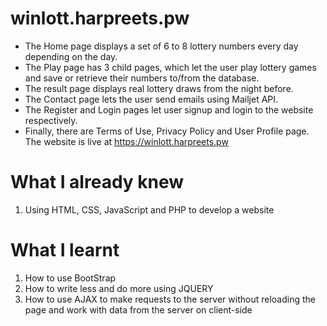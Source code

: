 # winlott.harpreets.pw
- The Home page displays a set of 6 to 8 lottery numbers every day depending on the day.
- The Play page has 3 child pages, which let the user play lottery games and save or retrieve their numbers to/from the database.
- The result page displays real lottery draws from the night before.
- The Contact page lets the user send emails using Mailjet API.
- The Register and Login pages let user signup and login to the website respectively.
- Finally, there are Terms of Use, Privacy Policy and User Profile page.
The website is live at https://winlott.harpreets.pw

# What I already knew
1. Using HTML, CSS, JavaScript and PHP to develop a website

# What I learnt
1. How to use BootStrap
2. How to write less and do more using JQUERY
3. How to use AJAX to make requests to the server without reloading the page and work with data from the server on client-side
